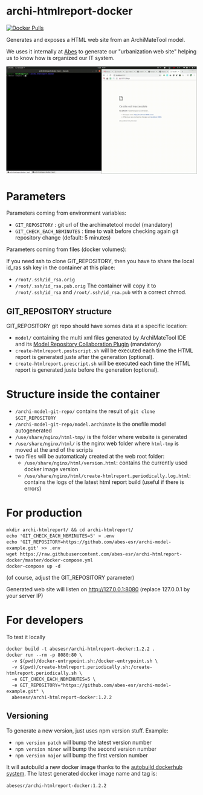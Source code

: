 # archi-htmlreport-docker

[![Docker Pulls](https://img.shields.io/docker/pulls/abesesr/archi-htmlreport-docker.svg)](https://hub.docker.com/r/abesesr/archi-htmlreport-docker/)

Generates and exposes a HTML web site from an ArchiMateTool model.

We uses it internally at [Abes](http://abes.fr) to generate our "urbanization web site" helping us to know how is organized our IT system.

![Demo](doc/Screencast_07-07-2019_18_51_02.gif)

# Parameters

Parameters coming from environment variables:

- `GIT_REPOSITORY` : git url of the archimatetool model (mandatory)
- `GIT_CHECK_EACH_NBMINUTES` : time to wait before checking again git repository change (default: 5 minutes)

Parameters coming from files (docker volumes):

If you need ssh to clone GIT_REPOSITORY, then you have to share the local id_ras ssh key in the container at this place:
  - `/root/.ssh/id_rsa.orig`
  - `/root/.ssh/id_rsa.pub.orig`
The container will copy it to `/root/.ssh/id_rsa` and `/root/.ssh/id_rsa.pub` with a correct chmod.

## GIT_REPOSITORY structure

GIT_REPOSITORY git repo should have somes data at a specific location:
- `model/` containing the multi xml files generated by ArchiMateTool IDE and its [Model Repository Collaboration Plugin](https://www.archimatetool.com/plugins/) (mandatory)
- `create-htmlreport.postscript.sh` will be executed each time the HTML report is generated juste after the generation (optional). 
- `create-htmlreport.prescript.sh` will be executed each time the HTML report is generated juste before the generation (optional). 


# Structure inside the container

- `/archi-model-git-repo/` contains the result of `git clone $GIT_REPOSITORY`
- `/archi-model-git-repo/model.archimate` is the onefile model autogenerated
- `/use/share/nginx/html-tmp/` is the folder where website is generated
- `/use/share/nginx/html/` is the nginx web folder where `html-tmp` is moved at the and of the scripts
- two files will be automaticaly created at the web root folder:
  - `/use/share/nginx/html/version.html`: contains the currently used docker image version
  - `/use/share/nginx/html/create-htmlreport.periodically.log.html`: contains the logs of the latest html report build (useful if there is errors)

# For production

```
mkdir archi-htmlreport/ && cd archi-htmlreport/
echo 'GIT_CHECK_EACH_NBMINUTES=5' > .env
echo 'GIT_REPOSITORY=https://github.com/abes-esr/archi-model-example.git' >> .env
wget https://raw.githubusercontent.com/abes-esr/archi-htmlreport-docker/master/docker-compose.yml
docker-compose up -d
```
(of course, adjust the GIT_REPOSITORY parameter)

Generated web site will listen on http://127.0.0.1:8080 (replace 127.0.0.1 by your server IP)

# For developers

To test it locally
```
docker build -t abesesr/archi-htmlreport-docker:1.2.2 .
docker run --rm -p 8080:80 \
  -v $(pwd)/docker-entrypoint.sh:/docker-entrypoint.sh \
  -v $(pwd)/create-htmlreport.periodically.sh:/create-htmlreport.periodically.sh \
  -e GIT_CHECK_EACH_NBMINUTES=5 \
  -e GIT_REPOSITORY="https://github.com/abes-esr/archi-model-example.git" \
  abesesr/archi-htmlreport-docker:1.2.2
```

## Versioning

To generate a new version, just uses npm version stuff. Example:
- `npm version patch` will bump the latest version number
- `npm version minor` will bump the second version number
- `npm version major` will bump the first version number

It will autobuild a new docker image thanks to the [autobuild dockerhub system](ttps://hub.docker.com/r/abesesr/archi-htmlreport-docker/).
The latest generated docker image name and tag is:

`abesesr/archi-htmlreport-docker:1.2.2`
